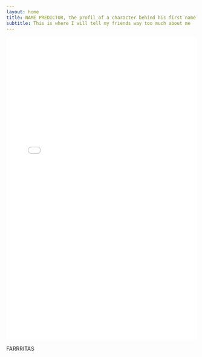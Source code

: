 ```yaml
---
layout: home
title: NAME PREDICTOR, the profil of a character behind his first name
subtitle: This is where I will tell my friends way too much about me
---
```


<iframe src="{{ site.baseurl }}/assets/plots/plot.html" width="100%" height="800" frameborder="0"></iframe>

FARRRITAS